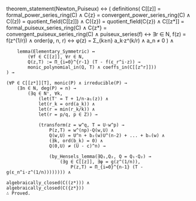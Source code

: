 theorem_statement(Newton_Puiseux) ↔
    (
        definitions(
            C[[z]] = formal_power_series_ring(C) ∧
            C{z} = convergent_power_series_ring(C) ∧
            C((z)) = quotient_field(C[[z]]) ∧
            C({z}) = quotient_field(C{z}) ∧
            C[[z*]] = formal_puiseux_series_ring(C) ∧
            C{z*} = convergent_puiseux_series_ring(C) ∧
            puiseux_series(f) ↔ ∃r ∈ N, f(z) = f(z^(1/r)) ∧
            order(φ, n, r) ↔ φ(z) = Σ_{k≥n} a_k·z^(k/r) ∧ a_n ≠ 0
        ) ∧

        lemma(Elementary_Symmetric) ↔
            (∀f ∈ C[[z]], ∀r ∈ N,
            Q(z,T) := Π_{i=0}^{r-1} (T - f(ε_r^i·z)) →
            monic_polynomial_in(Q, T) ∧ coeffs_in(C[[z^r]]))
    ) →
    
    (∀P ∈ C[[z*]][T], monic(P) ∧ irreducible(P) →
        (∃n ∈ N, deg(P) = n) →
            (∃q ∈ N⁺, ∀k,
                (let(T' = T + 1/n·a₁(z)) ∧
                let(r_k = ord(a_k)) ∧
                let(r = min(r_k/k)) ∧
                let(r = p/q, p ∈ Z)) →
                
                (transform(z = w^q, T = U·w^p) →
                    P(z,T) = w^(np)·Q(w,U) ∧
                    Q(w,U) = U^n + b₂(w)U^(n-2) + ... + bₙ(w) ∧
                    (∃k, ord(b_k) = 0) ∧
                    Q(0,U) ≠ (U - c)^n) →
                    
                    (by_Hensels_lemma(∃Q₁,Q₂, Q = Q₁·Q₂) →
                        (∃g ∈ C[[z]], ∃φ = g(z^(1/n)),
                            P(z,T) = Π_{i=0}^{n-1} (T - g(ε_n^i·z^(1/n)))))))) ∧
    
    algebraically_closed(C((z*))) ∧ 
    algebraically_closed(C({z*}))
    ∴ Proved.
